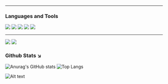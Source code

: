 

<hr>

<h3>Languages and Tools</h3>

<img src="https://img.shields.io/badge/Java-ED8B00?style=for-the-badge&logo=openjdk&logoColor=white"> <img src="https://img.shields.io/badge/HTML5-E34F26?style=for-the-badge&logo=html5&logoColor=white"> <img src="https://img.shields.io/badge/PHP-777BB4?style=for-the-badge&logo=php&logoColor=white"> <img src="https://img.shields.io/badge/Python-14354C?style=for-the-badge&logo=python&logoColor=white"> <img src="https://img.shields.io/badge/Visual_Studio_Code-0078D4?style=for-the-badge&logo=visual%20studio%20code&logoColor=white">
<hr>
<img src="https://img.shields.io/badge/AMD-Ryzen_7_5700G-ED1C24?style=for-the-badge&logo=amd&logoColor=white">
<img src="https://img.shields.io/badge/AMD-Rx_6750_XT-ED1C24?style=for-the-badge&logo=amd&logoColor=white">
<h3>Github Stats ↘ </h3>

![Anurag's GitHub stats](https://github-readme-stats.vercel.app/api?username=lipedeoliveira&show_icons=true&theme=ocean_dark )
![Top Langs](https://github-readme-stats.vercel.app/api/top-langs/?username=lipedeoliveira&layout=compact&theme=ocean_dark) 


![Alt text](https://spotify-recently-played-readme.vercel.app/api?user=31mj6ilyrnbc3ehghdxm7mdjug3a)<br>


